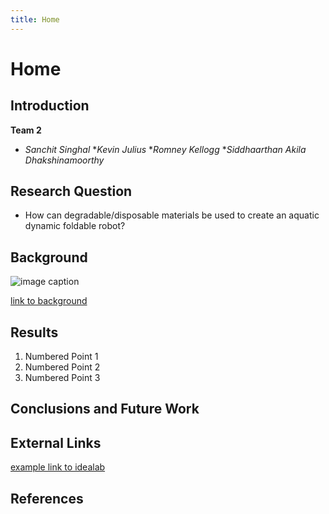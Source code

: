```yaml
---
title: Home
---
```


# Home

## Introduction

**Team 2**

* _Sanchit Singhal_
*_Kevin Julius_ 
*_Romney Kellogg_
*_Siddhaarthan Akila Dhakshinamoorthy_



## Research Question

* How can degradable/disposable materials be used to create an aquatic dynamic
foldable robot?


## Background

![image caption](https://idealab.asu.edu/assets/images/research/jumper1.png)

[link to background](/background)

## Results

1. Numbered Point 1
1. Numbered Point 2
1. Numbered Point 3

## Conclusions and Future Work

## External Links

[example link to idealab](https://idealab.asu.edu)


## References
